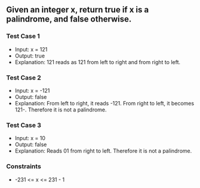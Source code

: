 ## Given an integer x, return true if x is a palindrome, and false otherwise.
### Test Case 1
* Input: x = 121
* Output: true
* Explanation: 121 reads as 121 from left to right and from right to left.
### Test Case 2
* Input: x = -121
* Output: false
* Explanation: From left to right, it reads -121. From right to left, it becomes 121-. Therefore it is not a palindrome.
### Test Case 3
* Input: x = 10
* Output: false
* Explanation: Reads 01 from right to left. Therefore it is not a palindrome.
### Constraints
* -231 <= x <= 231 - 1
